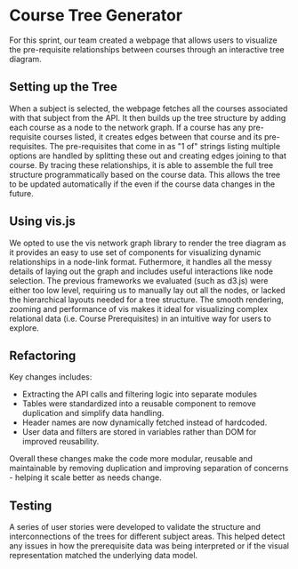 # Course Tree Generator

For this sprint, our team created a webpage that allows users to visualize the pre-requisite relationships between courses through an interactive tree diagram.

## Setting up the Tree 

When a subject is selected, the webpage fetches all the courses associated with that subject from the API. It then builds up the tree structure by adding each course as a node to the network graph. If a course has any pre-requisite courses listed, it creates edges between that course and its pre-requisites. The pre-requisites that come in as "1 of" strings listing multiple options are handled by splitting these out and creating edges joining to that course. By tracing these relationships, it is able to assemble the full tree structure programmatically based on the course data. This allows the tree to be updated automatically if the even if the course data changes in the future.

## Using vis.js

We opted to use the vis network graph library to render the tree diagram as it provides an easy to use set of components for visualizing dynamic relationships in a node-link format. Futhermore, it handles all the messy details of laying out the graph and includes useful interactions like node selection. The previous frameworks we evaluated (such as d3.js) were either too low level, requiring us to manually lay out all the nodes, or lacked the hierarchical layouts needed for a tree structure. The smooth rendering, zooming and performance of vis makes it ideal for visualizing complex relational data (i.e. Course Prerequisites) in an intuitive way for users to explore.  

## Refactoring

Key changes includes:
- Extracting the API calls and filtering logic into separate modules
- Tables were standardized into a reusable component to remove duplication and simplify data handling.
- Header names are now dynamically fetched instead of hardcoded.
- User data and filters are stored in variables rather than DOM for improved reusability.

Overall these changes make the code more modular, reusable and maintainable by removing duplication and improving separation of concerns - helping it scale better as needs change.

## Testing 

A series of user stories were developed to validate the structure and interconnections of the trees for different subject areas. This helped detect any issues in how the prerequisite data was being interpreted or if the visual representation matched the underlying data model.